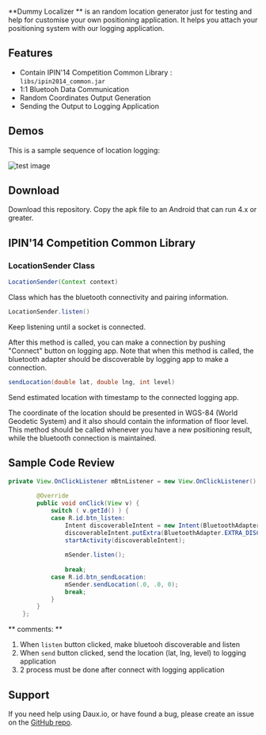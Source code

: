 **Dummy Localizer ** is an random location generator just for testing and help for customise your own positioning application. It helps you attach your positioning system with our logging application.

## Features

* Contain IPIN'14 Competition Common Library : `libs/ipin2014_common.jar`
* 1:1 Bluetooh Data Communication
* Random Coordinates Output Generation
* Sending the Output to Logging Application

## Demos

This is a sample sequence of location logging:

![test image](https://cloud.githubusercontent.com/assets/420433/4607553/dadbd2fe-5253-11e4-8716-be2f648821c4.jpg)


## Download

Download this repository. Copy the apk file to an Android that can run 4.x or greater.

## IPIN'14 Competition Common Library
### LocationSender Class

```java
LocationSender(Context context)
```

Class which has the bluetooth connectivity and pairing information.

```java
LocationSender.listen()
```

Keep listening until a socket is connected.

After this method is called, you can make a connection by pushing "Connect" button on logging app.
Note that when this method is called, the bluetooth adapter should be discoverable by logging app to make a connection.

```java
sendLocation(double lat, double lng, int level)
```

Send estimated location with timestamp to the connected logging app.

The coordinate of the location should be presented in WGS-84 (World Geodetic System) and it also should contain the information of floor level.
This method should be called whenever you have a new positioning result, while the bluetooth connection is maintained.

## Sample Code Review

```java
private View.OnClickListener mBtnListener = new View.OnClickListener() {
		
		@Override
		public void onClick(View v) {
			switch ( v.getId() ) {
			case R.id.btn_listen:
				Intent discoverableIntent = new Intent(BluetoothAdapter.ACTION_REQUEST_DISCOVERABLE);
				discoverableIntent.putExtra(BluetoothAdapter.EXTRA_DISCOVERABLE_DURATION, 300);
				startActivity(discoverableIntent);
				
				mSender.listen();
				
				break;
			case R.id.btn_sendLocation:
				mSender.sendLocation(.0, .0, 0);
				break;
			}
		}
	};
```
** comments: **

1. When `listen` button clicked, make bluetooh discoverable and listen
2. When `send` button clicked, send the location (lat, lng, level) to logging application
3. 2 process must be done after connect with logging application



## Support

If you need help using Daux.io, or have found a bug, please create an issue on the <a href="file:///Users/lang/git/daux.io/static/Getting_Started.html" target="_blank">GitHub repo</a>.
